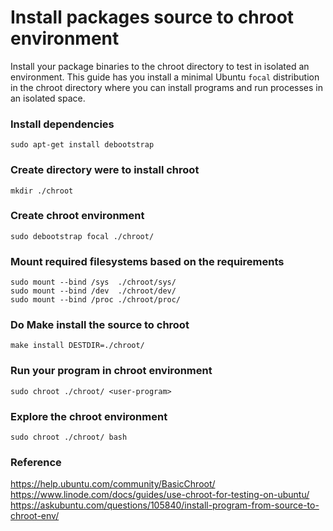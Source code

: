 # Install packages source to chroot environment

Install your package binaries to the chroot directory to test in isolated an environment. This guide has you install a minimal Ubuntu `focal` distribution in the chroot directory where you can install programs and run processes in an isolated space.

### Install dependencies
	sudo apt-get install debootstrap

### Create directory were to install chroot
	mkdir ./chroot

### Create chroot environment
	sudo debootstrap focal ./chroot/

### Mount required filesystems based on the requirements
	sudo mount --bind /sys  ./chroot/sys/
	sudo mount --bind /dev  ./chroot/dev/
	sudo mount --bind /proc ./chroot/proc/

### Do Make install the source to chroot
	make install DESTDIR=./chroot/

### Run your program in chroot environment
	sudo chroot ./chroot/ <user-program>

### Explore the chroot environment
	sudo chroot ./chroot/ bash

### Reference
https://help.ubuntu.com/community/BasicChroot/<br>
https://www.linode.com/docs/guides/use-chroot-for-testing-on-ubuntu/<br>
https://askubuntu.com/questions/105840/install-program-from-source-to-chroot-env/<br>
